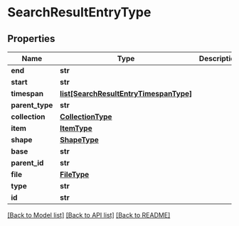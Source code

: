 # SearchResultEntryType

## Properties
Name | Type | Description | Notes
------------ | ------------- | ------------- | -------------
**end** | **str** |  | [optional] 
**start** | **str** |  | [optional] 
**timespan** | [**list[SearchResultEntryTimespanType]**](SearchResultEntryTimespanType.md) |  | [optional] 
**parent_type** | **str** |  | [optional] 
**collection** | [**CollectionType**](CollectionType.md) |  | [optional] 
**item** | [**ItemType**](ItemType.md) |  | [optional] 
**shape** | [**ShapeType**](ShapeType.md) |  | [optional] 
**base** | **str** |  | [optional] 
**parent_id** | **str** |  | [optional] 
**file** | [**FileType**](FileType.md) |  | [optional] 
**type** | **str** |  | [optional] 
**id** | **str** |  | [optional] 

[[Back to Model list]](../README.md#documentation-for-models) [[Back to API list]](../README.md#documentation-for-api-endpoints) [[Back to README]](../README.md)


